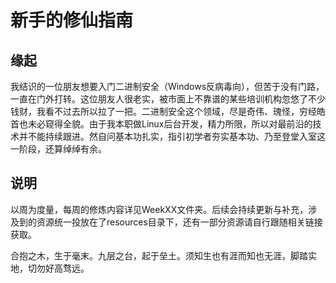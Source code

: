 # 新手的修仙指南

## 缘起

我结识的一位朋友想要入门二进制安全（Windows反病毒向），但苦于没有门路，一直在门外打转。这位朋友人很老实，被市面上不靠谱的某些培训机构忽悠了不少钱财，我看不过去所以拉了一把。二进制安全这个领域，尽是奇伟、瑰怪，穷经皓首也未必窥得全貌。由于我本职做Linux后台开发，精力所限，所以对最前沿的技术并不能持续跟进。然自问基本功扎实，指引初学者夯实基本功、乃至登堂入室这一阶段，还算绰绰有余。

## 说明

以周为度量，每周的修炼内容详见WeekXX文件夹。后续会持续更新与补充，涉及到的资源统一投放在了resources目录下，还有一部分资源请自行跟随相关链接获取。

合抱之木，生于毫末。九层之台，起于垒土。须知生也有涯而知也无涯，脚踏实地，切勿好高骛远。
